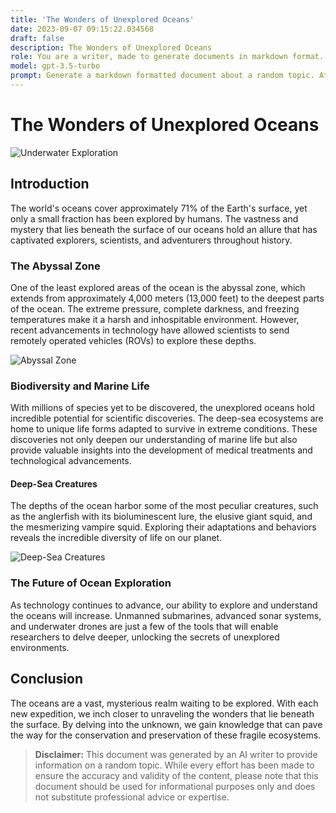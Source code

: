 ```yaml
---
title: 'The Wonders of Unexplored Oceans'
date: 2023-09-07 09:15:22.034568
draft: false
description: The Wonders of Unexplored Oceans
role: You are a writer, made to generate documents in markdown format. It is very important that all of the documents you generate are in valid markdown format.
model: gpt-3.5-turbo
prompt: Generate a markdown formatted document about a random topic. At the bottom, include a disclaimer explaining that the document was generated by you. The first line of the document should be the title. Make sure that the entire document is in proper markdown format, using a mix of various tags to make the document visually appealing.
---
```


# The Wonders of Unexplored Oceans

![Underwater Exploration](https://images.unsplash.com/photo-1507090960745-b32bec19ea3d)

## Introduction

The world's oceans cover approximately 71% of the Earth's surface, yet only a small fraction has been explored by humans. The vastness and mystery that lies beneath the surface of our oceans hold an allure that has captivated explorers, scientists, and adventurers throughout history.

### The Abyssal Zone

One of the least explored areas of the ocean is the abyssal zone, which extends from approximately 4,000 meters (13,000 feet) to the deepest parts of the ocean. The extreme pressure, complete darkness, and freezing temperatures make it a harsh and inhospitable environment. However, recent advancements in technology have allowed scientists to send remotely operated vehicles (ROVs) to explore these depths.

![Abyssal Zone](https://images.unsplash.com/photo-1472670495740-2e83ae13ba6a)

### Biodiversity and Marine Life

With millions of species yet to be discovered, the unexplored oceans hold incredible potential for scientific discoveries. The deep-sea ecosystems are home to unique life forms adapted to survive in extreme conditions. These discoveries not only deepen our understanding of marine life but also provide valuable insights into the development of medical treatments and technological advancements.

#### Deep-Sea Creatures

The depths of the ocean harbor some of the most peculiar creatures, such as the anglerfish with its bioluminescent lure, the elusive giant squid, and the mesmerizing vampire squid. Exploring their adaptations and behaviors reveals the incredible diversity of life on our planet.

![Deep-Sea Creatures](https://images.unsplash.com/photo-1500456766008-ec7d63b1cd0e)

### The Future of Ocean Exploration

As technology continues to advance, our ability to explore and understand the oceans will increase. Unmanned submarines, advanced sonar systems, and underwater drones are just a few of the tools that will enable researchers to delve deeper, unlocking the secrets of unexplored environments.

## Conclusion

The oceans are a vast, mysterious realm waiting to be explored. With each new expedition, we inch closer to unraveling the wonders that lie beneath the surface. By delving into the unknown, we gain knowledge that can pave the way for the conservation and preservation of these fragile ecosystems.

> **Disclaimer:** This document was generated by an AI writer to provide information on a random topic. While every effort has been made to ensure the accuracy and validity of the content, please note that this document should be used for informational purposes only and does not substitute professional advice or expertise.